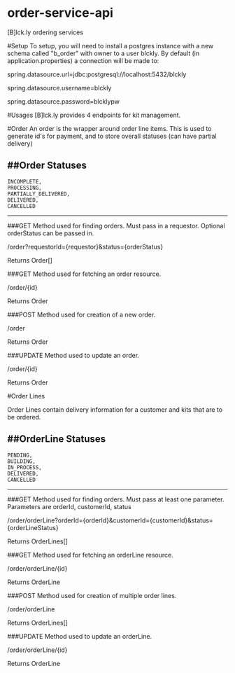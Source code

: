# order-service-api
[B]lck.ly ordering services

#Setup
To setup, you will need to install a postgres instance with a new schema called "b_order" with owner to a user blckly.  By default (in application.properties) a connection will be made to:

spring.datasource.url=jdbc:postgresql://localhost:5432/blckly

spring.datasource.username=blckly

spring.datasource.password=blcklypw


#Usages
[B]lck.ly provides 4 endpoints for kit management.

#Order
An order is the wrapper around order line items.  This is used to generate id's for payment, and to store overall statuses (can have partial delivery)

##Order Statuses
---
    INCOMPLETE,
    PROCESSING,
    PARTIALLY_DELIVERED,
    DELIVERED,
    CANCELLED
---

###GET
Method used for finding orders.  Must pass in a requestor.  Optional orderStatus can be passed in.

/order?requestorId={requestor}&status={orderStatus}

Returns Order[]

###GET
Method used for fetching an order resource.

/order/{id}

Returns Order

###POST
Method used for creation of a new order.

/order

Returns Order

###UPDATE
Method used to update an order.

/order/{id}

Returns Order

#Order Lines

Order Lines contain delivery information for a customer and kits that are to be ordered.

##OrderLine Statuses
---
    PENDING,
    BUILDING,
    IN_PROCESS,
    DELIVERED,
    CANCELLED
---

###GET
Method used for finding orders.  Must pass at least one parameter.  Parameters are orderId, customerId, status

/order/orderLine?orderId={orderId}&customerId={customerId}&status={orderLineStatus}

Returns OrderLines[]

###GET
Method used for fetching an orderLine resource.

/order/orderLine/{id}

Returns OrderLine

###POST
Method used for creation of multiple order lines.

/order/orderLine

Returns OrderLines[]

###UPDATE
Method used to update an orderLine.

/order/orderLine/{id}

Returns OrderLine
